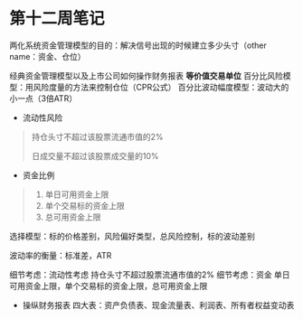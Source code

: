 # 第十二周笔记

两化系统资金管理模型的目的：解决信号出现的时候建立多少头寸（other name：资金、仓位）

经典资金管理模型以及上市公司如何操作财务报表
**等价值交易单位**
百分比风险模型：用风险度量的方法来控制仓位（CPR公式）
百分比波动幅度模型：波动大的小一点（3倍ATR）

- 流动性风险

> 持仓头寸不超过该股票流通市值的2% 
>
> 日成交量不超过该股票成交量的10%

- 资金比例

> 1. 单日可用资金上限 
> 2. 单个交易标的资金上限
> 3. 总可用资金上限

选择模型：标的价格差别，风险偏好类型，总风险控制，标的波动差别

波动率的衡量：标准差，ATR

细节考虑：流动性考虑
持仓头寸不超过股票流通市值的2%
细节考虑：资金
单日可用资金上限，单个交易标的资金上限，总可用资金上限

+ 操纵财务报表
  四大表：资产负债表、现金流量表、利润表、所有者权益变动表